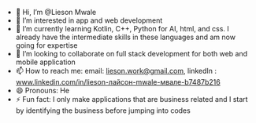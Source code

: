 - 👋 Hi, I’m @Lieson Mwale
- 👀 I’m interested in app and web development 
- 🌱 I’m currently learning Kotlin, C++, Python for AI, html, and css. I already have the intermediate skills in these languages and am now going for expertise
- 💞️ I’m looking to collaborate on full stack development for both web and mobile application
- 📫 How to reach me: email: lieson.work@gmail.com, linkedIn : www.linkedin.com/in/lieson-лайсон-mwale-мвале-b7487b216
- 😄 Pronouns: He
- ⚡ Fun fact: I only make applications that are business related and I start by identifying the business before jumping into codes

